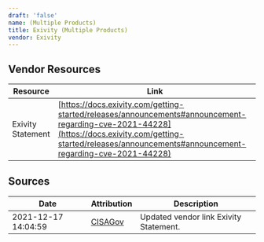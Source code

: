 ```yaml
---
draft: 'false'
name: (Multiple Products)
title: Exivity (Multiple Products)
vendor: Exivity
---
```


## Vendor Resources
| Resource | Link |
| --- | --- |
| Exivity Statement | [https://docs.exivity.com/getting-started/releases/announcements#announcement-regarding-cve-2021-44228](https://docs.exivity.com/getting-started/releases/announcements#announcement-regarding-cve-2021-44228) |



## Sources
| Date | Attribution | Description |
| --- | --- | --- |
| 2021-12-17 14:04:59 | [CISAGov](https://raw.githubusercontent.com/cisagov/log4j-affected-db/develop/README.md) | Updated vendor link Exivity Statement.  |
